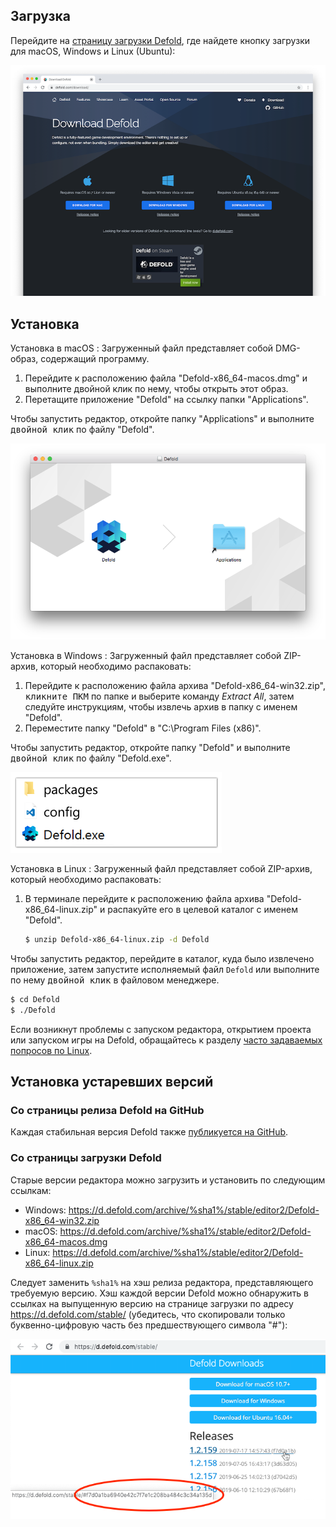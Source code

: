 ## Загрузка

Перейдите на [страницу загрузки Defold](https://defold.com/download/), где найдете кнопку загрузки для macOS, Windows и Linux (Ubuntu):

![download editor](/shared/images/editor_download.png)

## Установка

Установка в macOS
: Загруженный файл представляет собой DMG-образ, содержащий программу.

  1. Перейдите к расположению файла "Defold-x86_64-macos.dmg" и выполните двойной клик по нему, чтобы открыть этот образ.
  2. Перетащите приложение "Defold" на ссылку папки "Applications".

  Чтобы запустить редактор, откройте папку "Applications" и выполните <kbd>двойной клик</kbd> по файлу "Defold".

  ![Defold macOS](/shared/images/macos_content.png)

Установка в Windows
: Загруженный файл представляет собой ZIP-архив, который необходимо распаковать:

  1. Перейдите к расположению файла архива "Defold-x86_64-win32.zip", <kbd>кликните ПКМ</kbd> по папке и выберите команду *Extract All*, затем следуйте инструкциям, чтобы извлечь архив в папку с именем "Defold".
  2. Переместите папку "Defold" в "C:\Program Files (x86)\".

  Чтобы запустить редактор, откройте папку "Defold" и выполните <kbd>двойной клик</kbd> по файлу "Defold.exe".

  ![Defold windows](/shared/images/windows_content.png)

Установка в Linux
: Загруженный файл представляет собой ZIP-архив, который необходимо распаковать:

  1. В терминале перейдите к расположению файла архива "Defold-x86_64-linux.zip" и распакуйте его в целевой каталог с именем "Defold".

     ```bash
     $ unzip Defold-x86_64-linux.zip -d Defold
     ```

  Чтобы запустить редактор, перейдите в каталог, куда было извлечено приложение, затем запустите исполняемый файл `Defold` или выполните по нему <kbd>двойной клик</kbd> в файловом менеджере.

  ```bash
  $ cd Defold
  $ ./Defold
  ```

  Если возникнут проблемы с запуском редактора, открытием проекта или запуском игры на Defold, обращайтесь к разделу [часто задаваемых попросов по Linux](/faq/faq#linux-issues).

## Установка устаревших версий

### Со страницы релиза Defold на GitHub

Каждая стабильная версия Defold также [публикуется на GitHub](https://github.com/defold/defold/releases).

### Со страницы загрузки Defold

Старые версии редактора можно загрузить и установить по следующим ссылкам:

* Windows: https://d.defold.com/archive/%sha1%/stable/editor2/Defold-x86_64-win32.zip
* macOS: https://d.defold.com/archive/%sha1%/stable/editor2/Defold-x86_64-macos.dmg
* Linux: https://d.defold.com/archive/%sha1%/stable/editor2/Defold-x86_64-linux.zip

Следует заменить `%sha1%` на хэш релиза редактора, представляющего требуемую версию. Хэш каждой версии Defold можно обнаружить в ссылках на выпущенную версию на странице загрузки по адресу https://d.defold.com/stable/ (убедитесь, что скопировали только буквенно-цифровую часть без предшествующего символа "#"):

![download editor](/shared/images/old_version_sha1.png)
